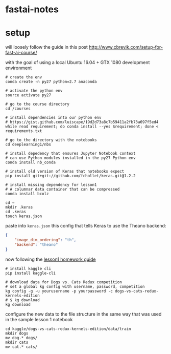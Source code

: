 # fastai-notes


# setup

will loosely follow the guide in this post http://www.cbrevik.com/setup-for-fast-ai-course/

with the goal of using a local Ubuntu 16.04 + GTX 1080 development environment


```shell
# create the env
conda create -n py27 python=2.7 anaconda

# activate the python env
source activate py27

# go to the course directory
cd /courses

# install dependencies into our python env
# https://gist.github.com/luiscape/19d2d73a8c7b59411a2fb73a697f5ed4
while read requirement; do conda install --yes $requirement; done < requirements.txt

# go to the directory with the notebooks
cd deeplearning1/nbs

# install depedency that ensures Jupyter Notebook context
# can use Python modules installed in the py27 Python env
conda install nb_conda

# install old version of Keras that notebooks expect
pip install git+git://github.com/fchollet/keras.git@1.2.2

# install missing dependency for lesson1
# A columnar data container that can be compressed
conda install bcolz

cd ~
mkdir .keras
cd .keras
touch keras.json
```

paste into `keras.json` this config that tells Keras to use the Theano backend:

```json
{
	"image_dim_ordering": "th",
	"backend": "theano"
}
```

now following the [lesson1 homework guide](http://wiki.fast.ai/index.php/Lesson_1)

```
# install kaggle cli
pip install kaggle-cli

# download data for Dogs vs. Cats Redux competition
# set a global kg config with username, password, competition
kg config -g -u yourusername -p yourpassword -c dogs-vs-cats-redux-kernels-edition
# $ kg download
kg download 

```

configure the new data to the file structure in the same way that was used in the sample lesson 1 notebook

```
cd kaggle/dogs-vs-cats-redux-kernels-edition/data/train
mkdir dogs
mv dog.* dogs/
mkdir cats
mv cat.* cats/
```